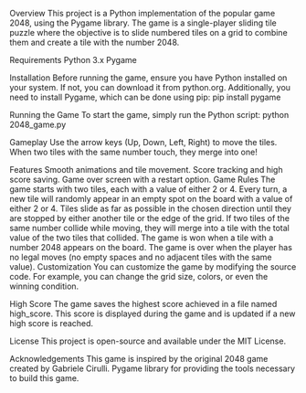 Overview
This project is a Python implementation of the popular game 2048, using the Pygame library. The game is a single-player sliding tile puzzle where the objective is to slide numbered tiles on a grid to combine them and create a tile with the number 2048.


Requirements
Python 3.x
Pygame


Installation
Before running the game, ensure you have Python installed on your system. If not, you can download it from python.org. Additionally, you need to install Pygame, which can be done using pip:
pip install pygame


Running the Game
To start the game, simply run the Python script:
python 2048_game.py

Gameplay
Use the arrow keys (Up, Down, Left, Right) to move the tiles. When two tiles with the same number touch, they merge into one!

Features
Smooth animations and tile movement.
Score tracking and high score saving.
Game over screen with a restart option.
Game Rules
The game starts with two tiles, each with a value of either 2 or 4.
Every turn, a new tile will randomly appear in an empty spot on the board with a value of either 2 or 4.
Tiles slide as far as possible in the chosen direction until they are stopped by either another tile or the edge of the grid.
If two tiles of the same number collide while moving, they will merge into a tile with the total value of the two tiles that collided.
The game is won when a tile with a number 2048 appears on the board.
The game is over when the player has no legal moves (no empty spaces and no adjacent tiles with the same value).
Customization
You can customize the game by modifying the source code. For example, you can change the grid size, colors, or even the winning condition.

High Score
The game saves the highest score achieved in a file named high_score. This score is displayed during the game and is updated if a new high score is reached.

License
This project is open-source and available under the MIT License.

Acknowledgements
This game is inspired by the original 2048 game created by Gabriele Cirulli.
Pygame library for providing the tools necessary to build this game.
